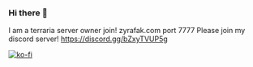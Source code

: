 ### Hi there 👋
I am a terraria server owner join! zyrafak.com port 7777
Please join my discord server! https://discord.gg/bZxyTVUP5g

[![ko-fi](https://ko-fi.com/img/githubbutton_sm.svg)](https://ko-fi.com/U7U8RZBJF)
<!--
**zyrafak/zyrafak** is a ✨ _special_ ✨ repository because its `README.md` (this file) appears on your GitHub profile.

Here are some ideas to get you started:

- 🔭 I’m currently working on ...
- 🌱 I’m currently learning ...
- 👯 I’m looking to collaborate on ...
- 🤔 I’m looking for help with ...
- 💬 Ask me about ...
- 📫 How to reach me: ...
- 😄 Pronouns: ...
- ⚡ Fun fact: ...
-->
